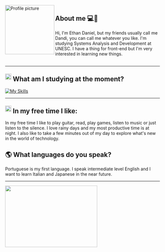 <img align="left" height="160px" src="https://i.pinimg.com/1200x/9c/16/79/9c16794087926a543b4816d57412f112.jpg" width="160px" alt="Profile picture">

##  **About me 💻🎸**

Hi, I'm Ethan Daniel, but my friends usually call me Dandi, you can call me whatever you like. I'm studying Systems Analysis and Development at UNESC. 
I have a thing for front-end but I'm very interested in learning new things.
<br></br>

---

## <img src="https://media2.giphy.com/media/QssGEmpkyEOhBCb7e1/giphy.gif?cid=ecf05e47a0n3gi1bfqntqmob8g9aid1oyj2wr3ds3mg700bl&rid=giphy.gif" width="20" style="position: relative; top: -5px;">  <b>What am I studying at the moment?</b>
[![My Skills](https://skillicons.dev/icons?i=html,css,js,java,react,typescript)](https://skillicons.dev)


---
## <img src="https://user-images.githubusercontent.com/74038190/216120974-24a76b31-7f39-41f1-a38f-b3c1377cc612.png"  width="20" style="position: relative; top: -5px;"> <b> In my free time I like:</b>

In my free time I like to play guitar, read, play games, listen to music or just listen to the silence. I love rainy days and my most productive time is at night. I also like to take a few minutes out of my day to explore what's new in the world of technology.
## 🌎 What languages do you speak?

Portuguese is my first language. I speak intermediate level English and I want to learn Italian and Japanese in the near future.

---
<img align="center" height="200px" src="https://media1.tenor.com/m/pDEsS9t9fe0AAAAd/windows-error-virus-alert.gif" width="300">
